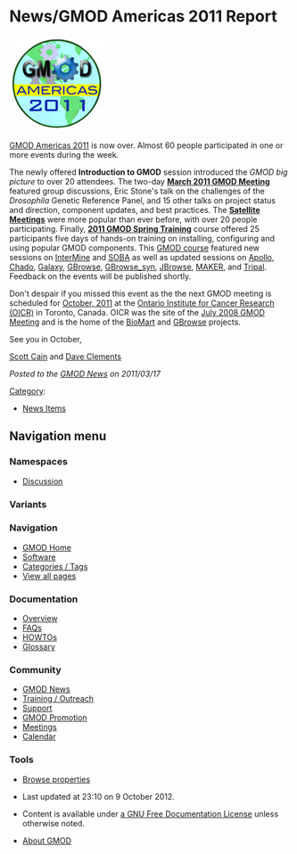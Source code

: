 



<span id="top"></span>




# <span dir="auto">News/GMOD Americas 2011 Report</span>











[<img
src="https://raw.githubusercontent.com/GMOD/gmod.github.io/main/mediawiki/images/thumb/1/1b/GMODAmericas2011Logo.jpg/170px-GMODAmericas2011Logo.jpg.png"
srcset="https://raw.githubusercontent.com/GMOD/gmod.github.io/main/mediawiki/images/thumb/1/1b/GMODAmericas2011Logo.jpg/255px-GMODAmericas2011Logo.jpg.png 1.5x, https://raw.githubusercontent.com/GMOD/gmod.github.io/main/mediawiki/images/thumb/1/1b/GMODAmericas2011Logo.jpg/340px-GMODAmericas2011Logo.jpg.png 2x"
width="170" height="170" alt="GMOD Americas 2011" />](../GMOD_Americas_2011 "GMOD Americas 2011")



[GMOD Americas 2011](../GMOD_Americas_2011 "GMOD Americas 2011") is now
over. Almost 60 people participated in one or more events during the
week.

The newly offered **Introduction to GMOD** session introduced the *GMOD
big picture* to over 20 attendees. The two-day **[March 2011 GMOD
Meeting](../March_2011_GMOD_Meeting "March 2011 GMOD Meeting")**
featured group discussions, Eric Stone's talk on the challenges of the
*Drosophila* Genetic Reference Panel, and 15 other talks on project
status and direction, component updates, and best practices. The
**[Satellite
Meetings](../Satellite_Meetings_-_GMOD_Americas_2011 "Satellite Meetings - GMOD Americas 2011")**
were more popular than ever before, with over 20 people participating.
Finally, **[2011 GMOD Spring
Training](../2011_GMOD_Spring_Training "2011 GMOD Spring Training")**
course offered 25 participants five days of hands-on training on
installing, configuring and using popular GMOD components. This [GMOD
course](../GMOD_Schools "GMOD Schools") featured new sessions on
[InterMine](../InterMine "InterMine") and [SOBA](../SOBA.1 "SOBA") as
well as updated sessions on [Apollo](../Apollo.1 "Apollo"),
<a href="../Chado" class="mw-redirect" title="Chado">Chado</a>,
[Galaxy](../Galaxy.1 "Galaxy"), [GBrowse](../GBrowse.1 "GBrowse"),
[GBrowse_syn](../GBrowse_syn.1 "GBrowse syn"),
[JBrowse](../JBrowse.1 "JBrowse"), [MAKER](../MAKER.1 "MAKER"), and
[Tripal](../Tripal.1 "Tripal"). Feedback on the events will be published
shortly.

Don't despair if you missed this event as the the next GMOD meeting is
scheduled for [October,
2011](../October_2011_GMOD_Meeting "October 2011 GMOD Meeting") at the
<a href="http://oicr.on.ca/" class="external text"
rel="nofollow">Ontario Institute for Cancer Research (OICR)</a> in
Toronto, Canada. OICR was the site of the [July 2008 GMOD
Meeting](../July_2008_GMOD_Meeting "July 2008 GMOD Meeting") and is the
home of the [BioMart](../BioMart "BioMart") and
[GBrowse](../GBrowse.1 "GBrowse") projects.

See you in October,

[Scott Cain](../User%3AScott "User%3AScott") and [Dave
Clements](../User%3AClements "User%3AClements")

  



*Posted to the [GMOD News](../GMOD_News "GMOD News") on 2011/03/17*






[Category](../Special%3ACategories "Special%3ACategories"):

- [News Items](../Category%3ANews_Items "Category%3ANews Items")






## Navigation menu



### Namespaces


- <span id="ca-talk"><a
  href="http://gmod.org/mediawiki/index.php?title=Talk:News/GMOD_Americas_2011_Report&amp;action=edit&amp;redlink=1"
  accesskey="t"
  title="Discussion about the content page [t]">Discussion</a></span>


### 

### Variants[](#)








<a href="../Main_Page"
style="background-image: url(../../images/GMOD-cogs.png);"
title="Visit the main page"></a>


### Navigation



- <span id="n-GMOD-Home">[GMOD Home](../Main_Page)</span>
- <span id="n-Software">[Software](../GMOD_Components)</span>
- <span id="n-Categories-.2F-Tags">[Categories /
  Tags](../Categories)</span>
- <span id="n-View-all-pages">[View all
  pages](../Special:AllPages)</span>




### Documentation



- <span id="n-Overview">[Overview](../Overview)</span>
- <span id="n-FAQs">[FAQs](../Category%3AFAQ)</span>
- <span id="n-HOWTOs">[HOWTOs](../Category%3AHOWTO)</span>
- <span id="n-Glossary">[Glossary](../Glossary)</span>




### Community



- <span id="n-GMOD-News">[GMOD News](../GMOD_News)</span>
- <span id="n-Training-.2F-Outreach">[Training /
  Outreach](../Training_and_Outreach)</span>
- <span id="n-Support">[Support](../Support)</span>
- <span id="n-GMOD-Promotion">[GMOD Promotion](../GMOD_Promotion)</span>
- <span id="n-Meetings">[Meetings](../Meetings)</span>
- <span id="n-Calendar">[Calendar](../Calendar)</span>




### Tools

- <span id="t-smwbrowselink"><a href="../Special%3ABrowse/News-2FGMOD_Americas_2011_Report"
  rel="smw-browse">Browse properties</a></span>



- <span id="footer-info-lastmod">Last updated at 23:10 on 9 October
  2012.</span>
<!-- - <span id="footer-info-viewcount">14,397 page views.</span> -->
- <span id="footer-info-copyright">Content is available under
  <a href="http://www.gnu.org/licenses/fdl-1.3.html" class="external"
  rel="nofollow">a GNU Free Documentation License</a> unless otherwise
  noted.</span>

<!-- -->

- <span id="footer-places-about">[About
  GMOD](../GMOD%3AAbout "GMOD%3AAbout")</span>

<!-- -->




